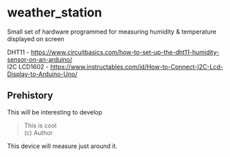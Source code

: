 # weather_station
Small set of hardware programmed for measuring humidity & temperature displayed on screen

DHT11 - https://www.circuitbasics.com/how-to-set-up-the-dht11-humidity-sensor-on-an-arduino/  
I2C LCD1602 - https://www.instructables.com/id/How-to-Connect-I2C-Lcd-Display-to-Arduino-Uno/  

## Prehistory
This will be interesting to develop 

> This is cool  
> (c) Author

This device will measure just around it.
